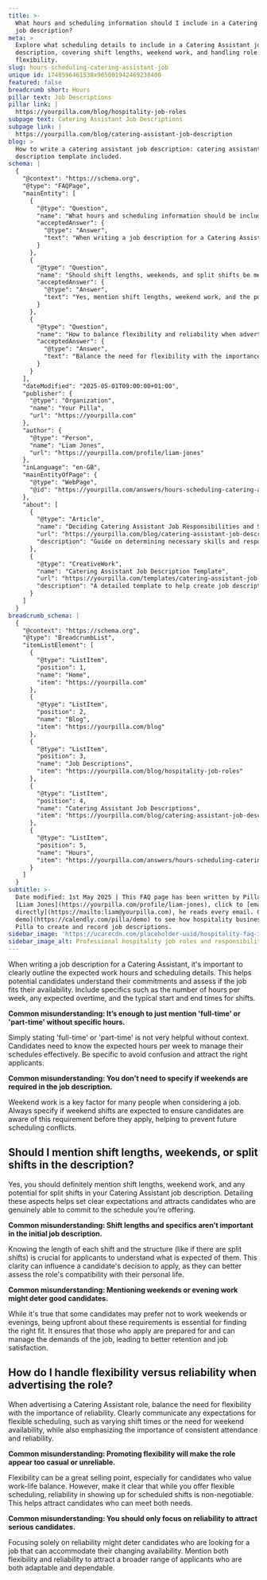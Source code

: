 ```yaml
---
title: >-
  What hours and scheduling information should I include in a Catering Assistant
  job description?
meta: >
  Explore what scheduling details to include in a Catering Assistant job
  description, covering shift lengths, weekend work, and handling role
  flexibility.
slug: hours-scheduling-catering-assistant-job
unique id: 1748596461538x965001942469238400
featured: false
breadcrumb short: Hours
pillar text: Job Descriptions
pillar link: |
  https://yourpilla.com/blog/hospitality-job-roles
subpage text: Catering Assistant Job Descriptions
subpage link: |
  https://yourpilla.com/blog/catering-assistant-job-description
blog: >
  How to write a catering assistant job description: catering assistant job
  description template included.
schema: |
  {
    "@context": "https://schema.org",
    "@type": "FAQPage",
    "mainEntity": [
      {
        "@type": "Question",
        "name": "What hours and scheduling information should be included in a Catering Assistant job description?",
        "acceptedAnswer": {
          "@type": "Answer",
          "text": "When writing a job description for a Catering Assistant, include details such as the number of hours per week, expected overtime, and typical start and end times for shifts. Be specific about the work hours to help candidates understand their commitments and decide if the job fits their availability. Specify weekend and evening work requirements to help prevent future scheduling conflicts."
        }
      },
      {
        "@type": "Question",
        "name": "Should shift lengths, weekends, and split shifts be mentioned in a Catering Assistant job description?",
        "acceptedAnswer": {
          "@type": "Answer",
          "text": "Yes, mention shift lengths, weekend work, and the potential for split shifts in your Catering Assistant job description. By detailing these aspects, you set clear expectations and attract candidates who can commit to the schedule you are offering. Including such details ensures that candidates are aware of what is expected and can assess the role's compatibility with their personal life."
        }
      },
      {
        "@type": "Question",
        "name": "How to balance flexibility and reliability when advertising a Catering Assistant role?",
        "acceptedAnswer": {
          "@type": "Answer",
          "text": "Balance the need for flexibility with the importance of reliability when advertising a Catering Assistant role. Communicate expectations for flexible scheduling, such as varying shift times or weekend availability, while also emphasizing the importance of consistent attendance and reliability. This approach helps attract candidates who are both adaptable and dependable, ensuring a good fit for both employee and employer."
        }
      }
    ],
    "dateModified": "2025-05-01T09:00:00+01:00",
    "publisher": {
      "@type": "Organization",
      "name": "Your Pilla",
      "url": "https://yourpilla.com"
    },
    "author": {
      "@type": "Person",
      "name": "Liam Jones",
      "url": "https://yourpilla.com/profile/liam-jones"
    },
    "inLanguage": "en-GB",
    "mainEntityOfPage": {
      "@type": "WebPage",
      "@id": "https://yourpilla.com/answers/hours-scheduling-catering-assistant-job"
    },
    "about": [
      {
        "@type": "Article",
        "name": "Deciding Catering Assistant Job Responsibilities and Skills",
        "url": "https://yourpilla.com/blog/catering-assistant-job-description",
        "description": "Guide on determining necessary skills and responsibilities for a Catering Assistant job."
      },
      {
        "@type": "CreativeWork",
        "name": "Catering Assistant Job Description Template",
        "url": "https://yourpilla.com/templates/catering-assistant-job-description",
        "description": "A detailed template to help create job descriptions for Catering Assistants."
      }
    ]
  }
breadcrumb_schema: |
  {
    "@context": "https://schema.org",
    "@type": "BreadcrumbList",
    "itemListElement": [
      {
        "@type": "ListItem",
        "position": 1,
        "name": "Home",
        "item": "https://yourpilla.com"
      },
      {
        "@type": "ListItem",
        "position": 2,
        "name": "Blog",
        "item": "https://yourpilla.com/blog"
      },
      {
        "@type": "ListItem",
        "position": 3,
        "name": "Job Descriptions",
        "item": "https://yourpilla.com/blog/hospitality-job-roles"
      },
      {
        "@type": "ListItem",
        "position": 4,
        "name": "Catering Assistant Job Descriptions",
        "item": "https://yourpilla.com/blog/catering-assistant-job-description"
      },
      {
        "@type": "ListItem",
        "position": 5,
        "name": "Hours",
        "item": "https://yourpilla.com/answers/hours-scheduling-catering-assistant-job"
      }
    ]
  }
subtitle: >-
  Date modified: 1st May 2025 | This FAQ page has been written by Pilla Founder,
  [Liam Jones](https://yourpilla.com/profile/liam-jones), click to [email Liam
  directly](https://mailto:liam@yourpilla.com), he reads every email. Or [book a
  demo](https://calendly.com/pilla/demo) to see how hospitality businesses use
  Pilla to create and record job descriptions.
sidebar_image: 'https://ucarecdn.com/placeholder-uuid/hospitality-faq-image.jpg'
sidebar_image_alt: Professional hospitality job roles and responsibilities
---
```

When writing a job description for a Catering Assistant, it's important to clearly outline the expected work hours and scheduling details. This helps potential candidates understand their commitments and assess if the job fits their availability. Include specifics such as the number of hours per week, any expected overtime, and the typical start and end times for shifts.

**Common misunderstanding: It’s enough to just mention 'full-time' or 'part-time' without specific hours.**

Simply stating 'full-time' or 'part-time' is not very helpful without context. Candidates need to know the expected hours per week to manage their schedules effectively. Be specific to avoid confusion and attract the right applicants.

**Common misunderstanding: You don’t need to specify if weekends are required in the job description.**

Weekend work is a key factor for many people when considering a job. Always specify if weekend shifts are expected to ensure candidates are aware of this requirement before they apply, helping to prevent future scheduling conflicts.

## Should I mention shift lengths, weekends, or split shifts in the description?

Yes, you should definitely mention shift lengths, weekend work, and any potential for split shifts in your Catering Assistant job description. Detailing these aspects helps set clear expectations and attracts candidates who are genuinely able to commit to the schedule you’re offering.

**Common misunderstanding: Shift lengths and specifics aren’t important in the initial job description.**

Knowing the length of each shift and the structure (like if there are split shifts) is crucial for applicants to understand what is expected of them. This clarity can influence a candidate's decision to apply, as they can better assess the role's compatibility with their personal life.

**Common misunderstanding: Mentioning weekends or evening work might deter good candidates.**

While it's true that some candidates may prefer not to work weekends or evenings, being upfront about these requirements is essential for finding the right fit. It ensures that those who apply are prepared for and can manage the demands of the job, leading to better retention and job satisfaction.

## How do I handle flexibility versus reliability when advertising the role?

When advertising a Catering Assistant role, balance the need for flexibility with the importance of reliability. Clearly communicate any expectations for flexible scheduling, such as varying shift times or the need for weekend availability, while also emphasizing the importance of consistent attendance and reliability.

**Common misunderstanding: Promoting flexibility will make the role appear too casual or unreliable.**

Flexibility can be a great selling point, especially for candidates who value work-life balance. However, make it clear that while you offer flexible scheduling, reliability in showing up for scheduled shifts is non-negotiable. This helps attract candidates who can meet both needs.

**Common misunderstanding: You should only focus on reliability to attract serious candidates.**

Focusing solely on reliability might deter candidates who are looking for a job that can accommodate their changing availability. Mention both flexibility and reliability to attract a broader range of applicants who are both adaptable and dependable.

